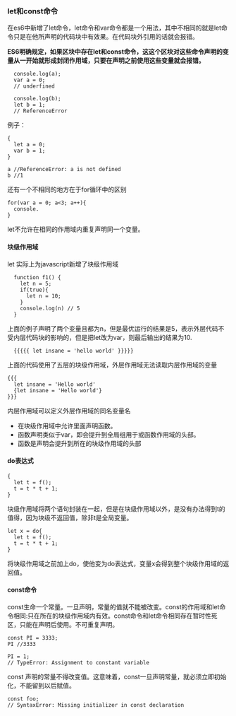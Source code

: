 
### let和const命令

在es6中新增了let命令，let命令和var命令都是一个用法，其中不相同的就是let命令只是在他所声明的代码块中有效果。在代码块外引用的话就会报错。

**ES6明确规定，如果区块中存在let和const命令，这这个区块对这些命令声明的变量从一开始就形成封闭作用域，只要在声明之前使用这些变量就会报错。**

```
  console.log(a);
  var a = 0;
  // underfined

  console.log(b);
  let b = 1;
  // ReferenceError
```

例子：
```
{
  let a = 0;
  var b = 1;
}

a //ReferenceError: a is not defined
b //1
```
还有一个不相同的地方在于for循环中的区别

```
for(var a = 0; a<3; a++){
  console.
}
```

let不允许在相同的作用域内重复声明同一个变量。

#### 块级作用域

let 实际上为javascript新增了块级作用域

```
  function f1() {
    let n = 5;
    if(true){
      let n = 10;
    }
    console.log(n) // 5
  }
```
上面的例子声明了两个变量且都为n，但是最优运行的结果是5，表示外层代码不受内层代码块的影响的，但是把let改为var，则最后输出的结果为10.
```
  {{{{{ let insane = 'hello world' }}}}}
```
上面的代码使用了五层的块级作用域，外层作用域无法读取内层作用域的变量
```
{{{
  let insane = 'Hello world'
  {let insane = 'Hello world'}
}}}
```
内层作用域可以定义外层作用域的同名变量名

- 在块级作用域中允许里面声明函数。
- 函数声明类似于var，即会提升到全局组用于或函数作用域的头部。
- 函数是声明会提升到所在的块级作用域的头部

#### do表达式
```
{
  let t = f();
  t = t * t + 1;
}
```
块级作用域将两个语句封装在一起，但是在块级作用域以外，是没有办法得到t的值得，因为块级不返回值，除非t是全局变量。
```
let x = do{
  let t = f();
  t = t * t + 1;
}
```
将块级作用域之前加上do，使他变为do表达式，变量x会得到整个块级作用域的返回值。

#### const命令
const生命一个常量。一旦声明，常量的值就不能被改变。const的作用域和let命令相同:只在所在的块级作用域内有效。const命令和let命令相同存在暂时性死区，只能在声明后使用。不可重复声明。
```
const PI = 3333;
PI //3333

PI = 1;
// TypeError: Assignment to constant variable
```
const 声明的常量不得改变值。这意味着，const一旦声明常量，就必须立即初始化，不能留到以后赋值。
```
const foo;
// SyntaxError: Missing initializer in const declaration
```
